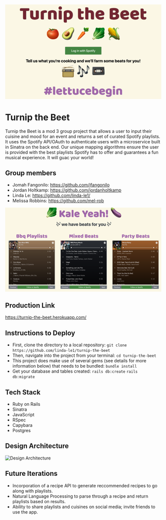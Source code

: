 ![](app/assets/images/homepage.png)

# Turnip the Beet
Turnip the Beet is a mod 3 group project that allows a user to input their cuisine and mood for an event and returns a set of curated Spotify playlists. It uses the Spotify API/OAuth to authenticate users with a microservice built in Sinatra on the back end. Our unique mapping algorithms ensure the user is provided with the best playlists Spotify has to offer and guarantees a fun musical experience. It will guac your world!

## Group members
- Jomah Fangonilo: https://github.com/jfangonilo
- Jordan Holtkamp: https://github.com/jordanholtkamp
- Linda Le: https://github.com/linda-le1/
- Melissa Robbins: https://github.com/mel-rob

![](app/assets/images/playlist.png)

## Production Link
https://turnip-the-beet.herokuapp.com/

## Instructions to Deploy
- First, clone the directory to a local repository:
`git clone https://github.com/linda-le1/turnip-the-beet`
- Then, navigate into the project from your terminal:
`cd turnip-the-beet`
- This project does make use of several gems (see details for more information below) that needs to be bundled:
`bundle install`
- Get your database and tables created:
`rails db:create`
`rails db:migrate`

## Tech Stack
- Ruby on Rails
- Sinatra
- JavaScript
- RSpec
- Capybara
- Postgres

## Design Architecture
<img width="900" alt="Design Architecture" src="https://user-images.githubusercontent.com/46657526/74778886-63218500-5294-11ea-81fb-7e336dd73ba6.jpg">

## Future Iterations
- Incorporation of a recipe API to generate reccommended recipes to go along with playlists.
- Natural Language Processing to parse through a recipe and return playlists based on results.
- Ability to share playlists and cuisines on social media; invite friends to use the app.
